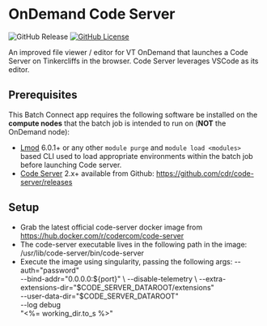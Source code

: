 # OnDemand Code Server

![GitHub Release](https://img.shields.io/github/release/osc/bc_osc_codeserver.svg)
[![GitHub License](https://img.shields.io/badge/license-MIT-green.svg)](https://opensource.org/licenses/MIT)

An improved file viewer / editor for VT OnDemand that launches a
Code Server on Tinkercliffs in the browser. Code Server leverages VSCode as its
editor.

## Prerequisites

This Batch Connect app requires the following software be installed on the
**compute nodes** that the batch job is intended to run on (**NOT** the
OnDemand node):

- [Lmod] 6.0.1+ or any other `module purge` and `module load <modules>` based
  CLI used to load appropriate environments within the batch job before
  launching Code server.
- [Code Server] 2.x+ available from Github: https://github.com/cdr/code-server/releases

[Code Server]: https://coder.com/
[Lmod]: https://www.tacc.utexas.edu/research-development/tacc-projects/lmod
[VS Code]: https://code.visualstudio.com/


## Setup

- Grab the latest official code-server docker image from https://hub.docker.com/r/codercom/code-server 
- The code-server executable lives in the following path in the image: /usr/lib/code-server/bin/code-server
- Execute the image using singularity, passing the following args:
    --auth="password" \
    --bind-addr="0.0.0.0:${port}" \
    --disable-telemetry \
    --extra-extensions-dir="$CODE_SERVER_DATAROOT/extensions" \
    --user-data-dir="$CODE_SERVER_DATAROOT" \
    --log debug \
    "<%= working_dir.to_s %>" 
